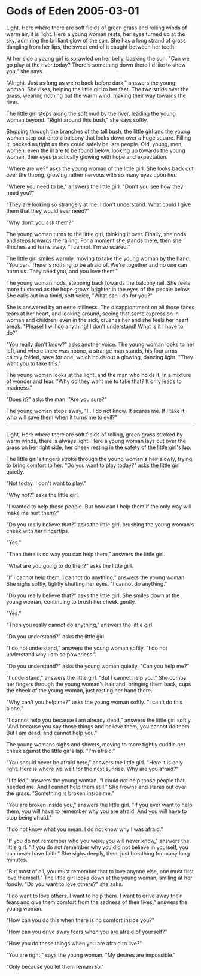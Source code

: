 <!-- TITLE: Gods of Eden 2005-03-01 -->
<!-- SUBTITLE: A game log for Gods of Eden -->

# Gods of Eden 2005-03-01

Light. Here where there are soft fields of green grass and rolling winds of warm air, it is light. Here a young woman rests, her eyes turned up at the sky, admiring the brilliant glow of the sun. She has a long strand of grass dangling from her lips, the sweet end of it caught between her teeth.

At her side a young girl is sprawled on her belly, basking the sun. "Can we go play at the river today? There's something down there I'd like to show you," she says.

"Alright. Just as long as we're back before dark," answers the young woman. She rises, helping the little girl to her feet. The two stride over the grass, wearing nothing but the warm wind, making their way towards the river.

The little girl steps along the soft mud by the river, leading the young woman beyond. "Right around this bush," she says softly.

Stepping through the branches of the tall bush, the little girl and the young woman step out onto a balcony that looks down over a huge square. Filling it, packed as tight as they could safely be, are people. Old, young, men, women, even the ill are to be found below, looking up towards the young woman, their eyes practically glowing with hope and expectation.

"Where are we?" asks the young woman of the little girl. She looks back out over the throng, growing rather nervous with so many eyes upon her.

"Where you need to be," answers the little girl. "Don't you see how they need you?"

"They are looking so strangely at me. I don't understand. What could I give them that they would ever need?"

"Why don't you ask them?"

The young woman turns to the little girl, thinking it over. Finally, she nods and steps towards the railing. For a moment she stands there, then she flinches and turns away. "I cannot. I'm so scared!"

The little girl smiles warmly, moving to take the young woman by the hand. "You can. There is nothing to be afraid of. We're together and no one can harm us. They need you, and you love them."

The young woman nods, stepping back towards the balcony rail. She feels more flustered as the hope grows brighter in the eyes of the people below. She calls out in a timid, soft voice, "What can I do for you?"

She is answered by an eerie stillness. The disappiontment on all those faces tears at her heart, and looking around, seeing that same expression in woman and children, even in the sick, crushes her and she feels her heart break. "Please! I will do anything! I don't understand! What is it I have to do?"

"You really don't know?" asks another voice. The young woman looks to her left, and where there was noone, a strange man stands, his four arms calmly folded, save for one, which holds out a glowing, dancing light. "They want you to take this."

The young woman looks at the light, and the man who holds it, in a mixture of wonder and fear. "Why do they want me to take that? It only leads to madness."

"Does it?" asks the man. "Are you sure?"

The young woman steps away, "I.. I do not know. It scares me. If I take it, who will save them when it turns me to evil?"

---

Light. Here where there are soft fields of rolling, green grass stroked by warm winds, there is always light. Here a young woman lays out over the grass on her right side, her cheek resting in the safety of the little girl's lap.

The little girl's fingers stroke through the young woman's hair slowly, trying to bring comfort to her. "Do you want to play today?" asks the little girl quietly.

"Not today. I don't want to play."

"Why not?" asks the little girl.

"I wanted to help those people. But how can I help them if the only way will make me hurt them?"

"Do you really believe that?" asks the little girl, brushing the young woman's cheek with her fingertips.

"Yes."

"Then there is no way you can help them," answers the little girl.

"What are you going to do then?" asks the little girl.

"If I cannot help them, I cannot do anything," answers the young woman. She sighs softly, tightly shutting her eyes. "I cannot do anything."

"Do you really believe that?" asks the little girl. She smiles down at the young woman, continuing to brush her cheek gently.

"Yes."

"Then you really cannot do anything," answers the little girl.

"Do you understand?" asks the little girl.

"I do not understand," answers the young woman softly. "I do not understand why I am so powerless."

"Do you understand?" asks the young woman quietly. "Can you help me?"

"I understand," answers the little girl. "But I cannot help you." She combs her fingers through the young woman's hair and, bringing them back, cups the cheek of the young woman, just resting her hand there.

"Why can't you help me?" asks the young woman softly. "I can't do this alone."

"I cannot help you because I am already dead," answers the little girl softly. "And because you say those things and believe them, you cannot do them. But I am dead, and cannot help you."

The young womans sighs and shivers, moving to more tightly cuddle her cheek against the little gir's lap. "I'm afraid."

"You should never be afraid here," answers the little girl. "Here it is only light. Here is where we wait for the next sunrise. Why are you afraid?"

"I failed," answers the young woman. "I could not help those people that needed me. And I cannot help them still." She frowns and stares out over the grass. "Something is broken inside me."

"You are broken inside you," answers the little girl. "If you ever want to help them, you will have to remember why you are afraid. And you will have to stop being afraid."

"I do not know what you mean. I do not know why I was afraid."

"If you do not remember who you were, you will never know," answers the little girl. "If you do not remember why you did not believe in yourself, you can never have faith." She sighs deeply, then, just breathing for many long minutes.

"But most of all, you must remember that to love anyone else, one must first love themself." The little girl looks down at the young woman, smiling at her fondly. "Do you want to love others?" she asks.

"I do want to love others. I want to help them. I want to drive away their fears and give them comfort from the sadness of their lives," answers the young woman.

"How can you do this when there is no comfort inside you?"

"How can you drive away fears when you are afraid of yourself?"

"How you do these things when you are afraid to live?"

"You are right," says the young woman. "My desires are impossible."

"Only because you let them remain so."